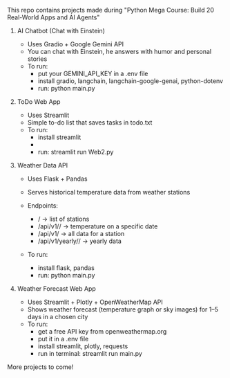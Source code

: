 This repo contains projects made during "Python Mega Course: Build 20 Real-World Apps and AI Agents"

1. AI Chatbot (Chat with Einstein)
   - Uses Gradio + Google Gemini API
   - You can chat with Einstein, he answers with humor and personal stories
   - To run:
       - put your GEMINI_API_KEY in a .env file
       - install gradio, langchain, langchain-google-genai, python-dotenv
       - run: python main.py

2. ToDo Web App
   - Uses Streamlit
   - Simple to-do list that saves tasks in todo.txt
   - To run:
       - install streamlit
       -
       - run: streamlit run Web2.py
         
3. Weather Data API
   - Uses Flask + Pandas
   - Serves historical temperature data from weather stations
   - Endpoints: 
       - / → list of stations
       - /api/v1/<station>/<date> → temperature on a specific date
       - /api/v1/<station> → all data for a station
       - /api/v1/yearly/<station>/<year> → yearly data

   - To run:
       - install flask, pandas
       - run: python main.py
    
4. Weather Forecast Web App
    - Uses Streamlit + Plotly + OpenWeatherMap API
    - Shows weather forecast (temperature graph or sky images) for 1–5 days in a chosen city
    - To run:
       - get a free API key from openweathermap.org
       - put it in a .env file
       - install streamlit, plotly, requests
       - run in terminal: streamlit run main.py


More projects to come!
